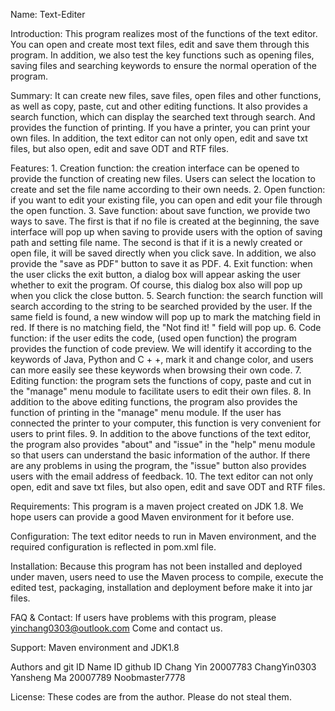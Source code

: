 Name:
	Text-Editer

Introduction:
	This program realizes most of the functions of the text editor. You can open and create most text files, edit and save them through this program. In addition, we also test the key functions such as opening files, saving files and searching keywords to ensure the normal operation of the program.

Summary:
	It can create new files, save files, open files and other functions, as well as copy, paste, cut and other editing functions. It also provides a search function, which can display the searched text through search. And provides the function of printing. If you have a printer, you can print your own files. In addition, the text editor can not only open, edit and save txt files, but also open, edit and save ODT and RTF files.

Features:
	1. Creation function: the creation interface can be opened to provide the function of creating new files. Users can select the location to create and set the file name according to their own needs.
	2. Open function: if you want to edit your existing file, you can open and edit your file through the open function.
	3. Save function: about save function, we provide two ways to save. The first is that if no file is created at the beginning, the save interface will pop up when saving to provide users with the option of saving path and setting file name. The second is that if it is a newly created or open file, it will be saved directly when you click save. In addition, we also provide the "save as PDF" button to save it as PDF.
	4. Exit function: when the user clicks the exit button, a dialog box will appear asking the user whether to exit the program. Of course, this dialog box also will pop up when you click the close button.
	5. Search function: the search function will search according to the string to be searched provided by the user. If the same field is found, a new window will pop up to mark the matching field in red. If there is no matching field, the "Not find it! " field will pop up.
	6. Code function: if the user edits the code, (used open function) the program provides the function of code preview. We will identify it according to the keywords of Java, Python and C + +, mark it and change color, and users can more easily see these keywords when browsing their own code.
	7. Editing function: the program sets the functions of copy, paste and cut in the "manage" menu module to facilitate users to edit their own files.
	8. In addition to the above editing functions, the program also provides the function of printing in the "manage" menu module. If the user has connected the printer to your computer, this function is very convenient for users to print files.
	9. In addition to the above functions of the text editor, the program also provides "about" and "issue" in the "help" menu module so that users can understand the basic information of the author. If there are any problems in using the program, the "issue" button also provides users with the email address of feedback.
	10. The text editor can not only open, edit and save txt files, but also open, edit and save ODT and RTF files.

Requirements:
	This program is a maven project created on JDK 1.8. We hope users can provide a good Maven environment for it before use.

Configuration:
	The text editor needs to run in Maven environment, and the required configuration is reflected in pom.xml file.

Installation:
	Because this program has not been installed and deployed under maven, users need to use the Maven process to compile, execute the edited test, packaging, installation and deployment before make it into jar files.

FAQ & Contact:
	If users have problems with this program, please yinchang0303@outlook.com Come and contact us.

Support:
	Maven environment and JDK1.8

Authors and git ID
	Name		ID		github ID
	Chang Yin	20007783	ChangYin0303
	Yansheng Ma	20007789	Noobmaster7778

License:
	These codes are from the author. Please do not steal them.